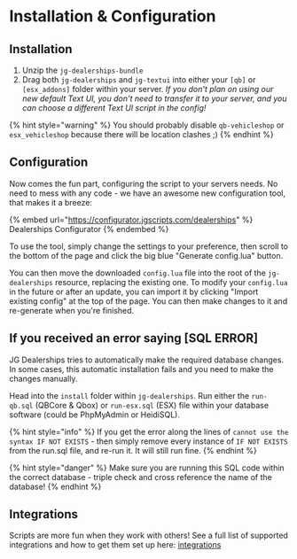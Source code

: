 # Installation & Configuration

## Installation

1. Unzip the `jg-dealerships-bundle`&#x20;
2. Drag both `jg-dealerships` and `jg-textui` into either your `[qb]` or `[esx_addons]` folder within your server. _If you don't plan on using our new default Text UI, you don't need to transfer it to your server, and you can choose a different Text UI script in the config!_

{% hint style="warning" %}
You should probably disable `qb-vehicleshop` or `esx_vehicleshop` because there will be location clashes ;)
{% endhint %}

## Configuration

Now comes the fun part, configuring the script to your servers needs. No need to mess with any code - we have an awesome new configuration tool, that makes it a breeze:

{% embed url="https://configurator.jgscripts.com/dealerships" %}
Dealerships Configurator
{% endembed %}

To use the tool, simply change the settings to your preference, then scroll to the bottom of the page and click the big blue "Generate config.lua" button.

You can then move the downloaded `config.lua` file into the root of the `jg-dealerships` resource, replacing the existing one. To modify your `config.lua` in the future or after an update, you can import it by clicking "Import existing config" at the top of the page. You can then make changes to it and re-generate when you're finished.

## If you received an error saying \[SQL ERROR]

JG Dealerships tries to automatically make the required database changes. In some cases, this automatic installation fails and you need to make the changes manually.

Head into the `install` folder within `jg-dealerships`. Run either the `run-qb.sql` (QBCore & Qbox) or `run-esx.sql` (ESX) file within your database software (could be PhpMyAdmin or HeidiSQL).

{% hint style="info" %}
If you get the error along the lines of `cannot use the syntax IF NOT EXISTS` - then simply remove every instance of `IF NOT EXISTS` from the run.sql file, and re-run it. It will still run fine.
{% endhint %}

{% hint style="danger" %}
Make sure you are running this SQL code within the correct database - triple check and cross reference the name of the database!
{% endhint %}

## Integrations

Scripts are more fun when they work with others! See a full list of supported integrations and how to get them set up here: [integrations](integrations/ "mention")
